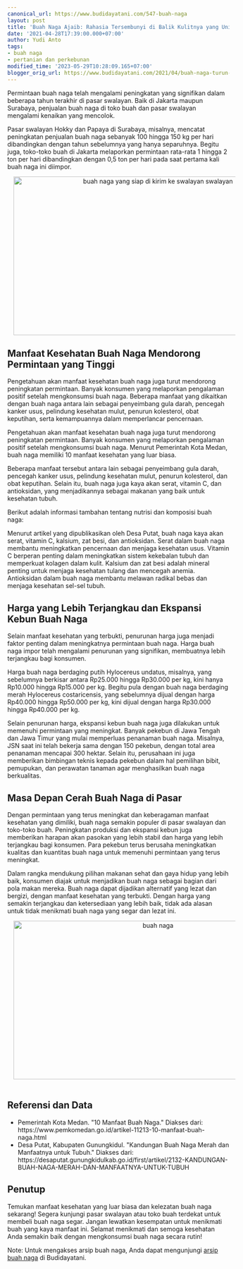 ```yaml
---
canonical_url: https://www.budidayatani.com/547-buah-naga
layout: post
title: 'Buah Naga Ajaib: Rahasia Tersembunyi di Balik Kulitnya yang Unik'
date: '2021-04-28T17:39:00.000+07:00'
author: Yudi Anto
tags:
- buah naga
- pertanian dan perkebunan
modified_time: '2023-05-29T10:28:09.165+07:00'
blogger_orig_url: https://www.budidayatani.com/2021/04/buah-naga-turun-ke-bumi.html
---
```


<p>Permintaan buah naga telah mengalami peningkatan yang signifikan dalam beberapa tahun terakhir di pasar swalayan. Baik di Jakarta maupun Surabaya, penjualan buah naga di toko buah dan pasar swalayan mengalami kenaikan yang mencolok.&nbsp;</p><p>Pasar swalayan Hokky dan Papaya di Surabaya, misalnya, mencatat peningkatan penjualan buah naga sebanyak 100 hingga 150 kg per hari dibandingkan dengan tahun sebelumnya yang hanya separuhnya. Begitu juga, toko-toko buah di Jakarta melaporkan permintaan rata-rata 1 hingga 2 ton per hari dibandingkan dengan 0,5 ton per hari pada saat pertama kali buah naga ini diimpor.</p><div class="separator" style="clear: both; text-align: center;"><a href="https://blogger.googleusercontent.com/img/b/R29vZ2xl/AVvXsEjsRbFMQIfEmGG7ZIBZMUMnellpgqx3ENlPWppFSH9eukqzTXuvXY-4av3fT9pgNFu22eindVAcSn6896YsfGpzVO6qq0vXWbit6t_EQUDW9Q4pz8R9-TGjpZwMbpfzCWCEay8OJad48_8_gJUmxmjL02DF84Xm6idX10tnYeoM0lyezznKqjbcz5TO3w/s2133/naga(1).jpg" imageanchor="1" style="margin-left: 1em; margin-right: 1em;"><img alt="buah naga yang siap di kirim ke swalayan swalayan" border="0" data-original-height="1200" data-original-width="2133" height="360" src="https://blogger.googleusercontent.com/img/b/R29vZ2xl/AVvXsEjsRbFMQIfEmGG7ZIBZMUMnellpgqx3ENlPWppFSH9eukqzTXuvXY-4av3fT9pgNFu22eindVAcSn6896YsfGpzVO6qq0vXWbit6t_EQUDW9Q4pz8R9-TGjpZwMbpfzCWCEay8OJad48_8_gJUmxmjL02DF84Xm6idX10tnYeoM0lyezznKqjbcz5TO3w/w640-h360/naga(1).jpg" width="640" /></a></div><h2>Manfaat Kesehatan Buah Naga Mendorong Permintaan yang Tinggi</h2><p>Pengetahuan akan manfaat kesehatan buah naga juga turut mendorong peningkatan permintaan. Banyak konsumen yang melaporkan pengalaman positif setelah mengkonsumsi buah naga. Beberapa manfaat yang dikaitkan dengan buah naga antara lain sebagai penyeimbang gula darah, pencegah kanker usus, pelindung kesehatan mulut, penurun kolesterol, obat keputihan, serta kemampuannya dalam memperlancar pencernaan.</p><p>Pengetahuan akan manfaat kesehatan buah naga juga turut mendorong peningkatan permintaan. Banyak konsumen yang melaporkan pengalaman positif setelah mengkonsumsi buah naga. Menurut Pemerintah Kota Medan, buah naga memiliki 10 manfaat kesehatan yang luar biasa.&nbsp;</p><p>Beberapa manfaat tersebut antara lain sebagai penyeimbang gula darah, pencegah kanker usus, pelindung kesehatan mulut, penurun kolesterol, dan obat keputihan. Selain itu, buah naga juga kaya akan serat, vitamin C, dan antioksidan, yang menjadikannya sebagai makanan yang baik untuk kesehatan tubuh.</p><p>Berikut adalah informasi tambahan tentang nutrisi dan komposisi buah naga:</p><p>Menurut artikel yang dipublikasikan oleh Desa Putat, buah naga kaya akan serat, vitamin C, kalsium, zat besi, dan antioksidan. Serat dalam buah naga membantu meningkatkan pencernaan dan menjaga kesehatan usus. Vitamin C berperan penting dalam meningkatkan sistem kekebalan tubuh dan memperkuat kolagen dalam kulit. Kalsium dan zat besi adalah mineral penting untuk menjaga kesehatan tulang dan mencegah anemia. Antioksidan dalam buah naga membantu melawan radikal bebas dan menjaga kesehatan sel-sel tubuh.</p><h2>Harga yang Lebih Terjangkau dan Ekspansi Kebun Buah Naga</h2><p>Selain manfaat kesehatan yang terbukti, penurunan harga juga menjadi faktor penting dalam meningkatnya permintaan buah naga. Harga buah naga impor telah mengalami penurunan yang signifikan, membuatnya lebih terjangkau bagi konsumen.&nbsp;</p><p>Harga buah naga berdaging putih Hylocereus undatus, misalnya, yang sebelumnya berkisar antara Rp25.000 hingga Rp30.000 per kg, kini hanya Rp10.000 hingga Rp15.000 per kg. Begitu pula dengan buah naga berdaging merah Hylocereus costaricensis, yang sebelumnya dijual dengan harga Rp40.000 hingga Rp50.000 per kg, kini dijual dengan harga Rp30.000 hingga Rp40.000 per kg.</p><p>Selain penurunan harga, ekspansi kebun buah naga juga dilakukan untuk memenuhi permintaan yang meningkat. Banyak pekebun di Jawa Tengah dan Jawa Timur yang mulai memperluas penanaman buah naga. Misalnya, JSN saat ini telah bekerja sama dengan 150 pekebun, dengan total area penanaman mencapai 300 hektar. Selain itu, perusahaan ini juga memberikan bimbingan teknis kepada pekebun dalam hal pemilihan bibit, pemupukan, dan perawatan tanaman agar menghasilkan buah naga berkualitas.</p><h2>Masa Depan Cerah Buah Naga di Pasar</h2><p>Dengan permintaan yang terus meningkat dan keberagaman manfaat kesehatan yang dimiliki, buah naga semakin populer di pasar swalayan dan toko-toko buah. Peningkatan produksi dan ekspansi kebun juga memberikan harapan akan pasokan yang lebih stabil dan harga yang lebih terjangkau bagi konsumen. Para pekebun terus berusaha meningkatkan kualitas dan kuantitas buah naga untuk memenuhi permintaan yang terus meningkat.</p><p>Dalam rangka mendukung pilihan makanan sehat dan gaya hidup yang lebih baik, konsumen diajak untuk menjadikan buah naga sebagai bagian dari pola makan mereka. Buah naga dapat dijadikan alternatif yang lezat dan bergizi, dengan manfaat kesehatan yang terbukti. Dengan harga yang semakin terjangkau dan ketersediaan yang lebih baik, tidak ada alasan untuk tidak menikmati buah naga yang segar dan lezat ini.</p><div class="separator" style="clear: both; text-align: center;"><a href="https://blogger.googleusercontent.com/img/b/R29vZ2xl/AVvXsEg-n6UlC1FM0PQF47PfcoURzvJ4rbky-0fXj0UTzmuuu3S1wdzPuVzwqhRlURxy2ulJsNa0v1DY74NDM4o03V7IQEZZShcB00B0331nvH1OUcna5ZDN-rkq7oOtL1gVHkaG2pddqKWdqPHL7UQrjEHxcMHm2gxepk3c0iWF4X9yfPdgD_G2pxw8FBubWw/s2133/buah(2).jpg" imageanchor="1" style="margin-left: 1em; margin-right: 1em;"><img alt="buah naga" border="0" data-original-height="1200" data-original-width="2133" height="360" src="https://blogger.googleusercontent.com/img/b/R29vZ2xl/AVvXsEg-n6UlC1FM0PQF47PfcoURzvJ4rbky-0fXj0UTzmuuu3S1wdzPuVzwqhRlURxy2ulJsNa0v1DY74NDM4o03V7IQEZZShcB00B0331nvH1OUcna5ZDN-rkq7oOtL1gVHkaG2pddqKWdqPHL7UQrjEHxcMHm2gxepk3c0iWF4X9yfPdgD_G2pxw8FBubWw/w640-h360/buah(2).jpg" width="640" /></a></div><br /><h2>Referensi dan Data</h2><ul><li>Pemerintah Kota Medan. "10 Manfaat Buah Naga." Diakses dari: https://www.pemkomedan.go.id/artikel-11213-10-manfaat-buah-naga.html</li><li>Desa Putat, Kabupaten Gunungkidul. "Kandungan Buah Naga Merah dan Manfaatnya untuk Tubuh." Diakses dari: https://desaputat.gunungkidulkab.go.id/first/artikel/2132-KANDUNGAN-BUAH-NAGA-MERAH-DAN-MANFAATNYA-UNTUK-TUBUH</li></ul><h2>Penutup</h2><p>Temukan manfaat kesehatan yang luar biasa dan kelezatan buah naga sekarang! Segera kunjungi pasar swalayan atau toko buah terdekat untuk membeli buah naga segar. Jangan lewatkan kesempatan untuk menikmati buah yang kaya manfaat ini. Selamat menikmati dan semoga kesehatan Anda semakin baik dengan mengkonsumsi buah naga secara rutin!</p><p>Note: Untuk mengakses arsip buah naga, Anda dapat mengunjungi <a href="https://www.budidayatani.com/search/label/buah%20naga">arsip buah naga</a> di Budidayatani.</p>